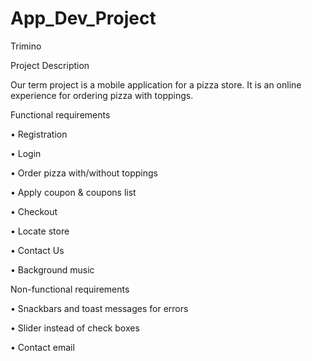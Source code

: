 # App_Dev_Project
Trimino

Project Description

Our term project is a mobile application for a pizza store. It is an online experience for ordering pizza with toppings. 

Functional requirements

•	Registration 

•	Login

•	Order pizza with/without toppings

•	Apply coupon & coupons list 

•	Checkout

•	Locate store

•	Contact Us

•	Background music 

Non-functional requirements

•	Snackbars and toast messages for errors

•	Slider instead of check boxes

•	Contact email 


